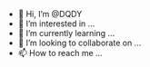 - 👋 Hi, I’m @DQDY
- 👀 I’m interested in ...
- 🌱 I’m currently learning ...
- 💞️ I’m looking to collaborate on ...
- 📫 How to reach me ...

<!---
DQDY/DQDY is a ✨ special ✨ repository because its `README.md` (this file) appears on your GitHub profile.
You can click the Preview link to take a look at your changes.
--->
